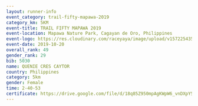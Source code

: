 ```yaml
---
layout: runner-info 
event_category: trail-fifty-mapawa-2019 
category_km: 5KM 
event-title: TRAIL FIFTY MAPAWA 2019  
event-location: Mapawa Nature Park, Cagayan de Oro, Philippines 
event-logo: https://res.cloudinary.com/raceyaya/image/upload/v1572254355/logo/trail-fifty-mapawa_fizjmb.jpg 
event-date: 2019-10-20 
overall_rank: 49
gender_rank: 29
bib: 5030
name: QUENIE CRES CAYTOR
country: Philippines
category: 5km
gender: Female
time: 2-40-53
certificate: https://drive.google.com/file/d/18q85Z950mpAgKWpW6_vnDXpY5ZyRJp5P/view?usp=sharing
---
```

